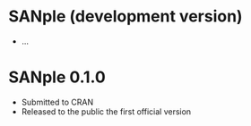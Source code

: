 # SANple (development version)

* ...

# SANple 0.1.0

* Submitted to CRAN
* Released to the public the first official version
